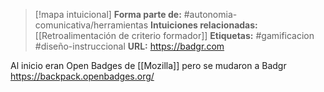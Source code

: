 > [!mapa intuicional]
> **Forma parte de:** #autonomia-comunicativa/herramientas 
> **Intuiciones relacionadas:** [[Retroalimentación de criterio formador]]
> **Etiquetas:** #gamificacion #diseño-instruccional
> **URL:** https://badgr.com


Al inicio eran Open Badges de [[Mozilla]] pero se mudaron a Badgr https://backpack.openbadges.org/